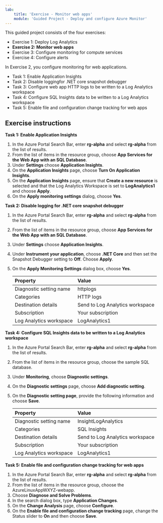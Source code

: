 ```yaml
---
lab:
    title: 'Exercise - Monitor web apps'
    module: 'Guided Project - Deploy and configure Azure Monitor'
---
```


This guided project consists of the four exercises:

- Exercise 1: Deploy Log Analytics
- **Exercise 2: Monitor web apps**
- Exercise 3: Configure monitoring for compute services
- Exercise 4: Configure alerts

In Exercise 2, you configure monitoring for web applications.

- Task 1: Enable Application Insights
- Task 2: Disable loggingfor .NET core snapshot debugger
- Task 3: Configure web app HTTP logs to be written to a Log Analytics workspace
- Task 4: Configure SQL Insights data to be written to a Log Analytics workspace
- Task 5: Enable file and configuration change tracking for web apps

## Exercise instructions

**Task 1: Enable Application Insights**

1. In the Azure Portal Search Bar, enter **rg-alpha** and select **rg-alpha** from the list of results.
1. From the list of items in the resource group, choose **App Services for the Web App with an SQL Database**.
1. Under **Settings** choose **Application Insights**.
1. On the **Application Insights** page, choose **Turn On Application Insights**.
1. On the **Application Insights** page, ensure that **Create a new resource** is selected and that the Log Analytics Workspace is set to **LogAnalytics1** and choose **Apply**.
1. On the **Apply monitoring settings** dialog, choose **Yes**.

**Task 2: Disable logging for .NET core snapshot debugger**

1. In the Azure Portal Search Bar, enter **rg-alpha** and select **rg-alpha** from the list of results.
1. From the list of items in the resource group, choose **App Services for the Web App with an SQL Database**.
1. Under **Settings** choose **Application Insights**.
1. Under **Instrument your application**, choose **.NET Core** and then set the Snapshot Debugger setting to **Off**. Choose **Apply**.
1. On the **Apply Monitoring Settings** dialog box, choose **Yes**.

    | Property | Value    |
    |:---------|:---------|
    | Diagnostic setting name  | httplogs   |
    | Categories	| HTTP logs  |
    | Destination details	| Send to Log Analytics workspace  |
    | Subscription	| Your subscription  |
    | Log Analytics workspace 	| LogAnalytics1   |

**Task 4: Configure SQL Insights data to be written to a Log Analytics workspace**

1. In the Azure Portal Search Bar, enter **rg-alpha** and select **rg-alpha** from the list of results.
1. From the list of items in the resource group, choose the sample SQL database.
1. Under **Monitoring**, choose **Diagnostic settings**.
1. On the **Diagnostic settings** page, choose **Add diagnostic setting**.
1. On the **Diagnostic setting page**, provide the following information and choose **Save**.

    | Property | Value    |
    |:---------|:---------|
    | Diagnostic setting name  | InsightLogAnalytics   |
    | Categories	| SQL Insights  |
    | Destination details	| Send to Log Analytics workspace  |
    | Subscription	| Your subscription  |
    | Log Analytics workspace 	| LogAnalytics1   |

**Task 5: Enable file and configuration change tracking for web apps**

1. In the Azure Portal Search Bar, enter **rg-alpha** and select **rg-alpha** from the list of results.
1. From the list of items in the resource group, choose the AzureLinuxAppWXYZ-webapp.
1. Choose **Diagnose and Solve Problems**.
1. In the search dialog box, type **Application Changes**.
1. On the **Change Analysis** page, choose **Configure**.
1. On the **Enable file and configuration change tracking** page, change the Status slider to **On** and then choose **Save**.